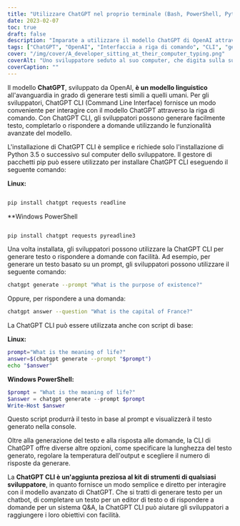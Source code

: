 ```yaml
---
title: "Utilizzare ChatGPT nel proprio terminale (Bash, PowerShell, Python): Introduzione allo strumento ChatGPT CLI per gli sviluppatori"
date: 2023-02-07
toc: true
draft: false
description: "Imparate a utilizzare il modello ChatGPT di OpenAI attraverso la comoda interfaccia a riga di comando (CLI) per generare testo e rispondere alle domande con facilità."
tags: ["ChatGPT", "OpenAI", "Interfaccia a riga di comando", "CLI", "generazione di testo", "risposta alle domande", "toolkit per sviluppatori", "gestore di pacchetti pip", "Python 3.5", "PowerShell", "Bash"]
cover: "/img/cover/A_developer_sitting_at_their_computer_typing.png"
coverAlt: "Uno sviluppatore seduto al suo computer, che digita sulla sua tastiera con la ChatGPT CLI aperta sul suo terminale."
coverCaption: ""
---
```


Il modello **ChatGPT**, sviluppato da OpenAI, **è un modello linguistico** all'avanguardia in grado di generare testi simili a quelli umani. Per gli sviluppatori, ChatGPT CLI (Command Line Interface) fornisce un modo conveniente per interagire con il modello ChatGPT attraverso la riga di comando. Con ChatGPT CLI, gli sviluppatori possono generare facilmente testo, completarlo o rispondere a domande utilizzando le funzionalità avanzate del modello.

L'installazione di ChatGPT CLI è semplice e richiede solo l'installazione di Python 3.5 o successivo sul computer dello sviluppatore. Il gestore di pacchetti pip può essere utilizzato per installare ChatGPT CLI eseguendo il seguente comando:

**Linux:**
```bash

pip install chatgpt requests readline

```

**Windows PowerShell
```powershell

pip install chatgpt requests pyreadline3

```

Una volta installata, gli sviluppatori possono utilizzare la ChatGPT CLI per generare testo o rispondere a domande con facilità. Ad esempio, per generare un testo basato su un prompt, gli sviluppatori possono utilizzare il seguente comando:

```bash
chatgpt generate --prompt "What is the purpose of existence?"
```

Oppure, per rispondere a una domanda:

```bash
chatgpt answer --question "What is the capital of France?"
```

La ChatGPT CLI può essere utilizzata anche con script di base:

**Linux:**
```bash
prompt="What is the meaning of life?"
answer=$(chatgpt generate --prompt "$prompt")
echo "$answer"
```

**Windows PowerShell:**
```powershell
$prompt = "What is the meaning of life?"
$answer = chatgpt generate --prompt $prompt
Write-Host $answer
```

Questo script produrrà il testo in base al prompt e visualizzerà il testo generato nella console.

Oltre alla generazione del testo e alla risposta alle domande, la CLI di ChatGPT offre diverse altre opzioni, come specificare la lunghezza del testo generato, regolare la temperatura dell'output e scegliere il numero di risposte da generare.

La **ChatGPT CLI è un'aggiunta preziosa al kit di strumenti di qualsiasi sviluppatore**, in quanto fornisce un modo semplice e diretto per interagire con il modello avanzato di ChatGPT. Che si tratti di generare testo per un chatbot, di completare un testo per un editor di testo o di rispondere a domande per un sistema Q&A, la ChatGPT CLI può aiutare gli sviluppatori a raggiungere i loro obiettivi con facilità.